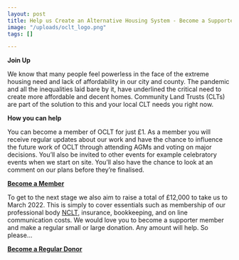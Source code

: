 ```yaml
---
layout: post
title: Help us Create an Alternative Housing System - Become a Supporter Member
image: "/uploads/oclt_logo.png"
tags: []

---
```

**Join Up**  
  
We know that many people feel powerless in the face of the extreme housing need and lack of affordability in our city and county. The pandemic and all the inequalities laid bare by it, have underlined the critical need to create more affordable and decent homes. Community Land Trusts (CLTs) are part of the solution to this and your local CLT needs you right now.

**How you can help**

You can become a member of OCLT for just £1. As a member you will receive regular updates about our work and have the chance to influence the future work of OCLT through attending AGMs and voting on major decisions. You’ll also be invited to other events for example celebratory events when we start on site. You’ll also have the chance to look at an comment on our plans before they’re finalised.

[**Become a Member**](https://app.donorfy.com/form/J7EEWBHW62/53NSK?mc_cid=a858633f39&mc_eid=UNIQID "Become a Member")

To get to the next stage we also aim to raise a total of £12,000 to take us to March 2022. This is simply to cover essentials such as membership of our professional body [NCLT,](http://www.communitylandtrusts.org.uk/) insurance, bookkeeping, and on line communication costs. We would love you to become a supporter member and make a regular small or large donation. Any amount will help. So please…

[**Become a Regular Donor**](https://app.donorfy.com/form/J7EEWBHW62/Q58RQ "Become a Regular Donor")